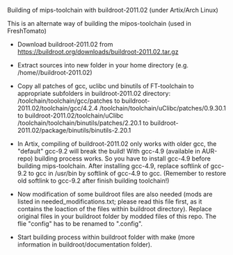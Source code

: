 Building of mips-toolchain with buildroot-2011.02 (under Artix/Arch Linux)

This is an alternate way of building the mipos-toolchain (used in FreshTomato)

- Download buildroot-2011.02 from https://buildroot.org/downloads/buildroot-2011.02.tar.gz
- Extract sources into new folder in your home directory (e.g. /home/<username>/buildroot-2011.02)
- Copy all patches of gcc, uclibc und binutils of FT-toolchain to appropriate subfolders in buildroot-2011.02 directory:
	<your-path-to-your-local-FT-repo>/toolchain/toolchain/gcc/patches to buildroot-2011.02/toolchain/gcc/4.2.4
	<your-path-to-your-local-FT-repo>/toolchain/toolchain/uClibc/patches/0.9.30.1 to buildroot-2011.02/toolchain/uClibc
	<your-path-to-your-local-FT-repo>/toolchain/toolchain/binutils/patches/2.20.1 to buildroot-2011.02/package/binutils/binutils-2.20.1
  
- In Artix, compiling of buildroot-2011.02 only works with older gcc, the "default" gcc-9.2 will break the build!
  With gcc-4.9 (available in AUR-repo) building process works. So you have to install gcc-4.9 before building mips-toolchain.
  After installing gcc-4.9, replace softlink of gcc-9.2 to gcc in /usr/bin by softlink of gcc-4.9 to gcc.
  (Remember to restore old softlink to gcc-9.2 after finish building toolchain!) 
- Now modification of some buildroot files are also needed (mods are listed in needed_modifications.txt; please read this file first, as it contains the loaction of the files within buildroot directory). Replace original files in your buildroot folder by modded files of this repo. The flie "config" has to be renamed to ".config".
- Start building process within buildroot folder with make (more information in buildroot/documentation folder).
